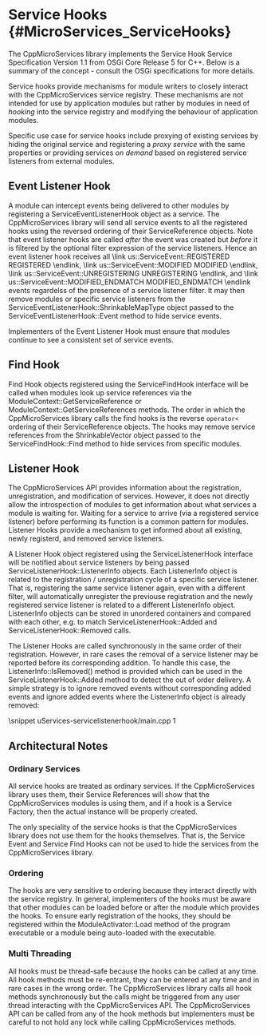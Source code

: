 Service Hooks    {#MicroServices_ServiceHooks}
=============

The CppMicroServices library implements the Service Hook Service Specification Version 1.1 from
OSGi Core Release 5 for C++. Below is a summary of the concept - consult the OSGi specifications
for more details.

Service hooks provide mechanisms for module writers to closely interact with the CppMicroServices
service registry. These mechanisms are not intended for use by application modules but rather
by modules in need of *hooking* into the service registry and modifying the behaviour of
application modules.

Specific use case for service hooks include proxying of existing services by hiding the original
service and registering a *proxy service* with the same properties or providing services
*on demand* based on registered service listeners from external modules.

## Event Listener Hook

A module can intercept events being delivered to other modules by registering a ServiceEventListenerHook
object as a service. The CppMicroServices library will send all service events to all the registered
hooks using the reversed ordering of their ServiceReference objects. Note that event listener hooks
are called *after* the event was created but *before* it is filtered by the optional filter expression
of the service listeners. Hence an event listener hook receives all \link us::ServiceEvent::REGISTERED
REGISTERED \endlink, \link us::ServiceEvent::MODIFIED MODIFIED \endlink, \link us::ServiceEvent::UNREGISTERING
UNREGISTERING \endlink, and \link us::ServiceEvent::MODIFIED_ENDMATCH MODIFIED_ENDMATCH \endlink events
regardelss of the presence of a service listener filter. It may then remove modules or specific
service listeners from the ServiceEventListenerHook::ShrinkableMapType object passed to the
ServiceEventListenerHook::Event method to hide
service events.

Implementers of the Event Listener Hook must ensure that modules continue to see a consistent set of
service events.

## Find Hook

Find Hook objects registered using the ServiceFindHook interface will be called when modules look up
service references via the ModuleContext::GetServiceReference or ModuleContext::GetServiceReferences
methods. The order in which the CppMicroServices library calls the find hooks is the reverse `operator<`
ordering of their ServiceReference objects. The hooks may remove service references from the
ShrinkableVector object passed to the ServiceFindHook::Find method to hide services from specific modules.

## Listener Hook

The CppMicroServices API provides information about the registration, unregistration, and modification
of services. However, it does not directly allow the introspection of modules to get information about
what services a module is waiting for. Waiting for a service to arrive (via a registered service listener)
before performing its function is a common pattern for modules. Listener Hooks provide a mechanism to
get informed about all existing, newly registerd, and removed service listeners.

A Listener Hook object registered using the ServiceListenerHook interface will be notified about service
listeners by being passed ServiceListenerHook::ListenerInfo objects. Each ListenerInfo object is related to
the registration / unregistration cycle of a specific service listener. That is, registering the same service
listener again, even with a different filter, will automatically unregister the previouse registration and
the newly registered service listener is related to a different ListenerInfo object. ListenerInfo objects
can be stored in unordered containers and compared with each other, e.g. to match ServiceListenerHook::Added
and ServiceListenerHook::Removed calls.

The Listener Hooks are called synchronously in the same order of their registration. However, in rare cases
the removal of a service listener may be reported before its corresponding addition. To handle this case,
the ListenerInfo::IsRemoved() method is provided which can be used in the ServiceListenerHook::Added
method to detect the out of order delivery. A simple strategy is to ignore removed events without
corresponding added events and ignore added events where the ListenerInfo object is already removed:

\snippet uServices-servicelistenerhook/main.cpp 1

## Architectural Notes

### Ordinary Services

All service hooks are treated as ordinary services. If the CppMicroServices library uses them, their
Service References will show that the CppMicroServices modules is using them, and if a hook is a
Service Factory, then the actual instance will be properly created.

The only speciality of the service hooks is that the CppMicroServices library does not use them for
the hooks themselves. That is, the Service Event and Service Find Hooks can not be used to hide the
services from the CppMicroServices library.

### Ordering

The hooks are very sensitive to ordering because they interact directly with the service registry.
In general, implementers of the hooks must be aware that other modules can be loaded before or after
the module which provides the hooks. To ensure early registration of the hooks, they should be registered
within the ModuleActivator::Load method of the program executable or a module being auto-loaded with
the executable.

### Multi Threading

All hooks must be thread-safe because the hooks can be called at any time. All hook methods must be
re-entrant, they can be entered at any time and in rare cases in the wrong order. The CppMicroServices
library calls all hook methods synchronously but the calls might be triggered from any user thread
interacting with the CppMicroServices API. The CppMicroServices API can be called from any of the
hook methods but implementers must be careful to not hold any lock while calling CppMicroServices methods.
